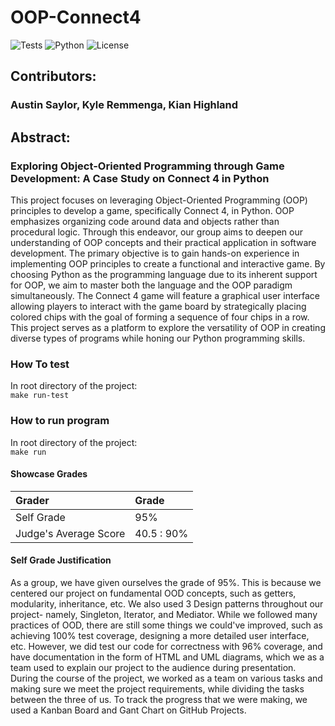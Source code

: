 # OOP-Connect4

![Tests](https://github.com/austin-s970/OOP-Connect4/actions/workflows/ci-test.yml/badge.svg)
![Python](https://img.shields.io/badge/Python-3.10-blue)
![License](https://img.shields.io/badge/License-MIT-green)

## Contributors:
### Austin Saylor, Kyle Remmenga, Kian Highland

## Abstract:
### Exploring Object-Oriented Programming through Game Development: A Case Study on Connect 4 in Python

This project focuses on leveraging Object-Oriented Programming (OOP) principles to develop a game, 
specifically Connect 4, in Python. OOP emphasizes organizing code around data and objects rather than procedural logic.
Through this endeavor, our group aims to deepen our understanding of OOP concepts and their practical application 
in software development. The primary objective is to gain hands-on experience in implementing OOP principles to create 
a functional and interactive game. By choosing Python as the programming language due to its inherent support for OOP,
we aim to master both the language and the OOP paradigm simultaneously. The Connect 4 game will feature a graphical 
user interface allowing players to interact with the game board by strategically placing colored chips with the goal 
of forming a sequence of four chips in a row. This project serves as a platform to explore the versatility of OOP in 
creating diverse types of programs while honing our Python programming skills.

### How To test
In root directory of the project:  
`make run-test`

### How to run program
In root directory of the project:  
`make run`

#### Showcase Grades
| Grader | Grade |
|:--------|:-------|
| Self Grade | 95% |
| Judge's Average Score | 40.5 : 90% |

#### Self Grade Justification

As a group, we have given ourselves the grade of 95%. This is because we centered our project on fundamental OOD concepts, such as getters, modularity, inheritance, etc. We also used 3 Design patterns throughout our project- namely, Singleton, Iterator, and Mediator. While we followed many practices of OOD, there are still some things we could've improved, such as achieving 100% test coverage, designing a more detailed user interface, etc. However, we did test our code for correctness with 96% coverage, and have documentation in the form of HTML and UML diagrams, which we as a team used to explain our project to the audience during presentation. During the course of the project, we worked as a team on various tasks and making sure we meet the project requirements, while dividing the tasks between the three of us. To track the progress that we were making, we used a Kanban Board and Gant Chart on GitHub Projects.
